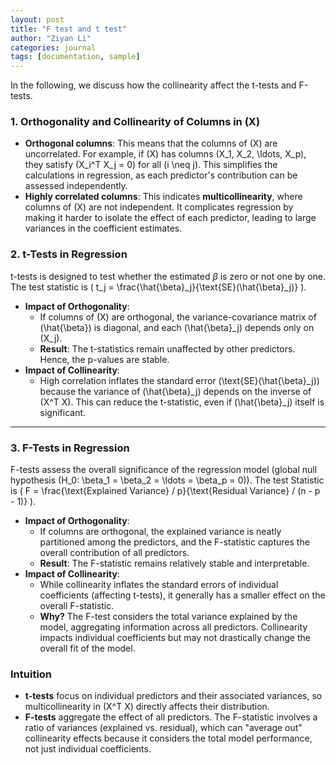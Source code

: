```yaml
---
layout: post
title: "F test and t test"
author: "Ziyan Li"
categories: journal
tags: [documentation, sample]
---
```

In the following, we discuss how the collinearity affect the t-tests and F-tests.

### **1. Orthogonality and Collinearity of Columns in \(X\)**

- **Orthogonal columns**: This means that the columns of \(X\) are uncorrelated. For example, if \(X\) has columns \(X_1, X_2, \ldots, X_p\), they satisfy \(X_i^T X_j = 0\) for all \(i \neq j\). This simplifies the calculations in regression, as each predictor's contribution can be assessed independently.
- **Highly correlated columns**: This indicates **multicollinearity**, where columns of \(X\) are not independent. It complicates regression by making it harder to isolate the effect of each predictor, leading to large variances in the coefficient estimates.


### **2. t-Tests in Regression**

t-tests is designed to test whether the estimated $\beta$ is zero or not one by one. The test statistic is \( t_j = \frac{\hat{\beta}_j}{\text{SE}(\hat{\beta}_j)} \). 

- **Impact of Orthogonality**: 
  - If columns of \(X\) are orthogonal, the variance-covariance matrix of \(\hat{\beta}\) is diagonal, and each \(\hat{\beta}_j\) depends only on \(X_j\).
  - **Result**: The t-statistics remain unaffected by other predictors. Hence, the p-values are stable.
- **Impact of Collinearity**:
  - High correlation inflates the standard error \(\text{SE}(\hat{\beta}_j)\) because the variance of \(\hat{\beta}_j\) depends on the inverse of \(X^T X\). This can reduce the t-statistic, even if \(\hat{\beta}_j\) itself is significant.
  

---

### **3. F-Tests in Regression**

F-tests assess the overall significance of the regression model (global null hypothesis \(H_0: \beta_1 = \beta_2 = \ldots = \beta_p = 0\)). The test Statistic is \( F = \frac{\text{Explained Variance} / p}{\text{Residual Variance} / (n - p - 1)} \).

- **Impact of Orthogonality**:
  - If columns are orthogonal, the explained variance is neatly partitioned among the predictors, and the F-statistic captures the overall contribution of all predictors.
  - **Result**: The F-statistic remains relatively stable and interpretable.
- **Impact of Collinearity**:
  - While collinearity inflates the standard errors of individual coefficients (affecting t-tests), it generally has a smaller effect on the overall F-statistic.
  - **Why?** The F-test considers the total variance explained by the model, aggregating information across all predictors. Collinearity impacts individual coefficients but may not drastically change the overall fit of the model.
 
### **Intuition**

- **t-tests** focus on individual predictors and their associated variances, so multicollinearity in \(X^T X\) directly affects their distribution.
- **F-tests** aggregate the effect of all predictors. The F-statistic involves a ratio of variances (explained vs. residual), which can "average out" collinearity effects because it considers the total model performance, not just individual coefficients.


